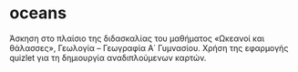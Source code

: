 # oceans
Άσκηση στο πλαίσιο της διδασκαλίας του μαθήματος «Ωκεανοί και θάλασσες», Γεωλογία – Γεωγραφία Α΄ Γυμνασίου.
Χρήση της εφαρμογής quizlet για τη δημιουργία αναδιπλούμενων καρτών. 
